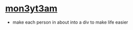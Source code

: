 # [mon3yt3am](https://mon3yt3am.github.io)
- make each person in about into a div to make life easier

